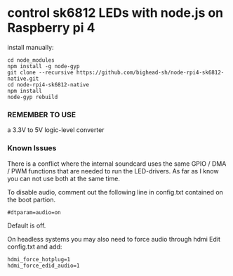 # control sk6812 LEDs with node.js on Raspberry pi 4

install manually: 

    cd node_modules
    npm install -g node-gyp
    git clone --recursive https://github.com/bighead-sh/node-rpi4-sk6812-native.git
    cd node-rpi4-sk6812-native
    npm install
    node-gyp rebuild

### REMEMBER TO USE 

a 3.3V to 5V logic-level converter

### Known Issues

There is a conflict where the internal soundcard uses the same 
GPIO / DMA / PWM functions that are needed to run the LED-drivers. 
As far as I know you can not use both at the same time.

To disable audio, comment out the following line in config.txt contained on the boot partion.

```
#dtparam=audio=on
```

Default is off.


On headless systems you may also need to force audio through hdmi Edit config.txt and add:
```
hdmi_force_hotplug=1
hdmi_force_edid_audio=1
```
